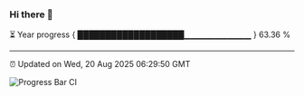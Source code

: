 ### Hi there 👋

⏳ Year progress { ███████████████████▁▁▁▁▁▁▁▁▁▁▁ } 63.36 %

---

⏰ Updated on Wed, 20 Aug 2025 06:29:50 GMT

![Progress Bar CI](https://github.com/liununu/liununu/workflows/Progress%20Bar%20CI/badge.svg)
